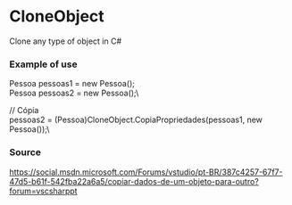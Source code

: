 # CloneObject
Clone any type of object in C#

### Example of use

Pessoa pessoas1 = new Pessoa();\
Pessoa pessoas2 = new Pessoa();\

// Cópia\
pessoas2 = (Pessoa)CloneObject.CopiaPropriedades(pessoas1, new Pessoa());\

### Source
https://social.msdn.microsoft.com/Forums/vstudio/pt-BR/387c4257-67f7-47d5-b61f-542fba22a6a5/copiar-dados-de-um-objeto-para-outro?forum=vscsharppt
